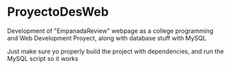 # ProyectoDesWeb
Development of "EmpanadaReview" webpage as a college programming and Web Development Proyect, along with database stuff with MySQL


Just make sure yo properly build the project with dependencies, and run the  MySQL script so it works
